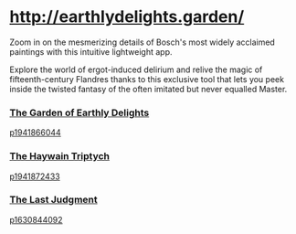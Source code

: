 # http://earthlydelights.garden/

Zoom in on the mesmerizing details of Bosch's most widely acclaimed paintings with this intuitive lightweight app. 

Explore the world of ergot-induced delirium and relive the magic of fifteenth-century Flandres thanks to this exclusive tool that lets you peek inside the twisted fantasy of the often imitated but never equalled Master.

### [The Garden of Earthly Delights](http://earthlydelights.garden/) 

[p1941866044](https://imageserverp1941866044trial.hanatrial.ondemand.com/earthly-delights-garden-api/image/v1/points)

### [The Haywain Triptych](http://earthlydelights.garden/haywain.triptych.html) 

[p1941872433](https://imageserverp1941872433trial.hanatrial.ondemand.com/earthly-delights-garden-api/image/v1/points)

### [The Last Judgment](http://earthlydelights.garden/last.judgment.html) 

[p1630844092](https://imageserverp1630844092trial.hanatrial.ondemand.com/earthly-delights-garden-api/image/v1/points)
